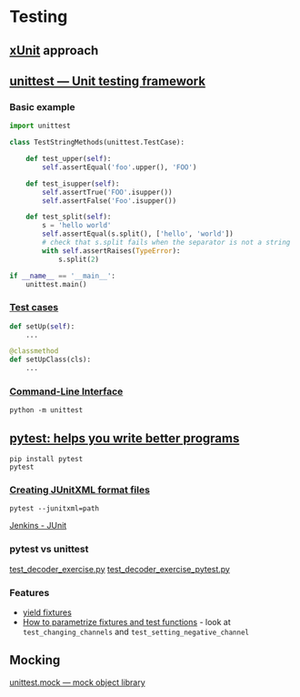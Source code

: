 # Testing

## [xUnit] approach

## [unittest — Unit testing framework]

### Basic example

```python
import unittest

class TestStringMethods(unittest.TestCase):

    def test_upper(self):
        self.assertEqual('foo'.upper(), 'FOO')

    def test_isupper(self):
        self.assertTrue('FOO'.isupper())
        self.assertFalse('Foo'.isupper())

    def test_split(self):
        s = 'hello world'
        self.assertEqual(s.split(), ['hello', 'world'])
        # check that s.split fails when the separator is not a string
        with self.assertRaises(TypeError):
            s.split(2)

if __name__ == '__main__':
    unittest.main()
```

### [Test cases]

```python
def setUp(self):
    ...

@classmethod
def setUpClass(cls):
    ...
```

### [Command-Line Interface]

```shell
python -m unittest
```

## [pytest: helps you write better programs]

```shell
pip install pytest
pytest
```

### [Creating JUnitXML format files]

```shell
pytest --junitxml=path
```
[Jenkins - JUnit]

### pytest vs unittest
[test_decoder_exercise.py](old_tests/test_decoder_exercise.py)
[test_decoder_exercise_pytest.py](old_tests/test_decoder_exercise_pytest.py)

### Features
* [yield fixtures]
* [How to parametrize fixtures and test functions] - look at `test_changing_channels` and `test_setting_negative_channel`


## Mocking
[unittest.mock — mock object library]


[xUnit]: https://en.wikipedia.org/wiki/XUnit
[unittest — Unit testing framework]: https://docs.python.org/3/library/unittest.html
[Test cases]: https://docs.python.org/3/library/unittest.html#test-cases
[Command-Line Interface]: https://docs.python.org/3/library/unittest.html#command-line-interface
[pytest: helps you write better programs]: https://docs.pytest.org/
[Creating JUnitXML format files]: https://docs.pytest.org/en/7.1.x/how-to/output.html#creating-junitxml-format-files
[Jenkins - JUnit]: https://plugins.jenkins.io/junit/
[yield fixtures]: https://docs.pytest.org/en/7.1.x/how-to/fixtures.html#yield-fixtures-recommended
[How to parametrize fixtures and test functions]: https://docs.pytest.org/en/7.1.x/how-to/parametrize.html#parametrize
[unittest.mock — mock object library]: https://docs.python.org/3/library/unittest.mock.html
